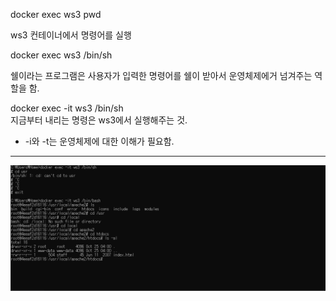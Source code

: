 docker exec ws3 pwd

ws3 컨테이너에서 명령어를 실행

docker exec ws3 /bin/sh

쉘이라는 프로그램은 사용자가 입력한 명령어를 쉘이 받아서 운영체제에거 넘겨주는 역할을 함.

docker exec -it ws3 /bin/sh
<br>지금부터 내리는 명령은 ws3에서 실행해주는 것.

- -i와 -t는 운영체제에 대한 이해가 필요함.

---

<img src="./자료/index.png">
